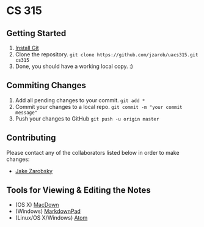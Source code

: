 # CS 315

## Getting Started
1. [Install Git](https://git-scm.com/book/en/v2/Getting-Started-Installing-Git)
2. Clone the repository. `git clone https://github.com/jzarob/uacs315.git cs315`
3. Done, you should have a working local copy. :)

## Commiting Changes
1. Add all pending changes to your commit. `git add *`
2. Commit your changes to a local repo. `git commit -m "your commit message"`
3. Push your changes to GitHub `git push -u origin master`

## Contributing
Please contact any of the collaborators listed below in order to make changes:
- [Jake Zarobsky](mailto:jazarobsky@crimson.ua.edu)

## Tools for Viewing & Editing the Notes
- (OS X) [MacDown](https://github.com/uranusjr/macdown)
- (Windows) [MarkdownPad](http://markdownpad.com)
- (Linux/OS X/Windows) [Atom](https://atom.io) 
